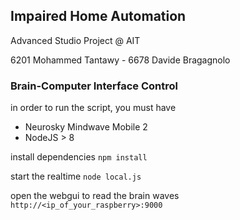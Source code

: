 ## Impaired Home Automation

Advanced Studio Project @ AIT

6201 Mohammed Tantawy - 6678 Davide Bragagnolo

### Brain-Computer Interface Control

in order to run the script, you must have

- Neurosky Mindwave Mobile 2
- NodeJS > 8

install dependencies `npm install`

start the realtime `node local.js`

open the webgui to read the brain waves `http://<ip_of_your_raspberry>:9000`
